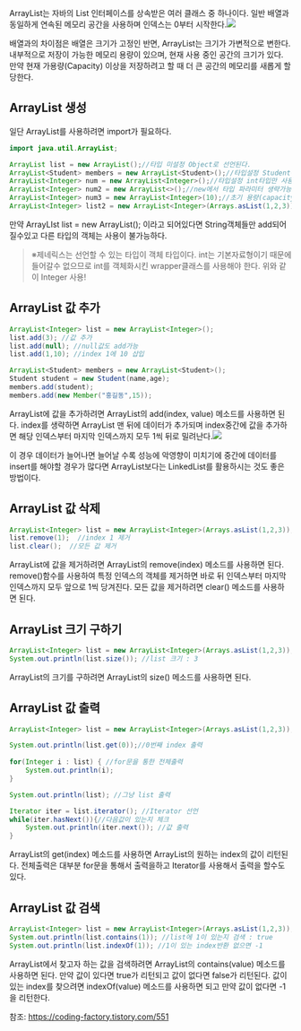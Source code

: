 ArrayList는 자바의 List 인터페이스를 상속받은 여러 클래스 중 하나이다. 일반 배열과 동일하게 연속된 메모리 공간을 사용하며 인덱스는 0부터 시작한다.![](https://images.velog.io/images/disambur23/post/6ff8624d-aee0-42a8-b80c-b271044584d6/image.png)

배열과의 차이점은 배열은 크기가 고정인 반면, ArrayList는 크기가 가변적으로 변한다. 내부적으로 저장이 가능한 메모리 용량이 있으며, 현재 사용 중인 공간의 크기가 있다. 만약 현재 가용량(Capacity) 이상을 저장하려고 할 때 더 큰 공간의 메모리를 새롭게 할당한다.

## ArrayList 생성
일단 ArrayList를 사용하려면 import가 필요하다.
```java
import java.util.ArrayList;
```
```java
ArrayList list = new ArrayList();//타입 미설정 Object로 선언된다.
ArrayList<Student> members = new ArrayList<Student>();//타입설정 Student객체만 사용가능
ArrayList<Integer> num = new ArrayList<Integer>();//타입설정 int타입만 사용가능
ArrayList<Integer> num2 = new ArrayList<>();//new에서 타입 파라미터 생략가능
ArrayList<Integer> num3 = new ArrayList<Integer>(10);//초기 용량(capacity)지정
ArrayList<Integer> list2 = new ArrayList<Integer>(Arrays.asList(1,2,3));//생성시 기본 값추가
```
만약 ArrayLIst<String> list = new ArrayList<String>(); 이라고 되어있다면 String객체들만 add되어질수있고 다른 타입의 객체는 사용이 불가능하다.
  
> ※제네릭스는 선언할 수 있는 타입이 객체 타입이다. int는 기본자료형이기 때문에 들어갈수 없으므로 int를 객체화시킨 wrapper클래스를 사용해야 한다. 위와 같이 Integer 사용!


  
## ArrayList 값 추가
  
```java
ArrayList<Integer> list = new ArrayList<Integer>();
list.add(3); //값 추가
list.add(null); //null값도 add가능
list.add(1,10); //index 1에 10 삽입
```
```java
ArrayList<Student> members = new ArrayList<Student>();
Student student = new Student(name,age);
members.add(student);
members.add(new Member("홍길동",15));
```
ArrayList에 값을 추가하려면 ArrayList의 add(index, value) 메소드를 사용하면 된다. index를 생략하면 ArrayList 맨 뒤에 데이터가 추가되며 index중간에 값을 추가하면 해당 인덱스부터 마지막 인덱스까지 모두 1씩 뒤로 밀려난다.![](https://images.velog.io/images/disambur23/post/a7934711-c815-4bf5-89e3-ea37242db954/image.png)

이 경우 데이터가 늘어나면 늘어날 수록 성능에 악영향이 미치기에 중간에 데이터를 insert를 해야할 경우가 많다면 ArrayList보다는 LinkedList를 활용하시는 것도 좋은 방법이다. 

## ArrayList 값 삭제
```java
ArrayList<Integer> list = new ArrayList<Integer>(Arrays.asList(1,2,3));
list.remove(1);  //index 1 제거
list.clear();  //모든 값 제거
```
ArrayList에 값을 제거하려면 ArrayList의 remove(index) 메소드를 사용하면 된다. remove()함수를 사용하여 특정 인덱스의 객체를 제거하면 바로 뒤 인덱스부터 마지막 인덱스까지 모두 앞으로 1씩 당겨진다. 모든 값을 제거하려면 clear() 메소드를 사용하면 된다.
  
## ArrayList 크기 구하기
```java
ArrayList<Integer> list = new ArrayList<Integer>(Arrays.asList(1,2,3));
System.out.println(list.size()); //list 크기 : 3
```
ArrayList의 크기를 구하려면 ArrayList의 size() 메소드를 사용하면 된다.
  
  
## ArrayList 값 출력
```java
ArrayList<Integer> list = new ArrayList<Integer>(Arrays.asList(1,2,3));

System.out.println(list.get(0));//0번째 index 출력
		
for(Integer i : list) { //for문을 통한 전체출력
    System.out.println(i);
}

System.out.println(list); //그냥 list 출력

Iterator iter = list.iterator(); //Iterator 선언 
while(iter.hasNext()){//다음값이 있는지 체크
    System.out.println(iter.next()); //값 출력
}
```
ArrayList의 get(index) 메소드를 사용하면 ArrayList의 원하는 index의 값이 리턴된다. 전체출력은 대부분 for문을 통해서 출력을하고 Iterator를 사용해서 출력을 할수도 있다. 
  
## ArrayList 값 검색
```java
ArrayList<Integer> list = new ArrayList<Integer>(Arrays.asList(1,2,3));
System.out.println(list.contains(1)); //list에 1이 있는지 검색 : true
System.out.println(list.indexOf(1)); //1이 있는 index반환 없으면 -1
```  
  
ArrayList에서 찾고자 하는 값을 검색하려면 ArrayList의 contains(value) 메소드를 사용하면 된다. 만약 값이 있다면 true가 리턴되고 값이 없다면 false가 리턴된다. 값이 있는 index를 찾으려면 indexOf(value) 메소드를 사용하면 되고 만약 값이 없다면 -1을 리턴한다.
  
 참조: https://coding-factory.tistory.com/551